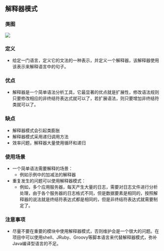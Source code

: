 ## 解释器模式

### 类图

![](http://image.leeyom.top/blog/20200909223631.png)

### 定义

- 给定一门语言，定义它的文法的一种表示，并定义一个解释器，该解释器使用该表示来解释语言中的句子。

### 优点

- 解释器是一个简单语法分析工具，它最显著的优点就是扩展性，修改语法规则只要修改相应的非终结符表达式就可以了，若扩展语法，则只要增加非终结符类就可以了。

### 缺点

- 解释器模式会引起类膨胀
- 解释器模式采用递归调用方法
- 效率问题，解释器大量使用循环和递归

### 使用场景

- 一个简单语法需要解释的场景：
    - 例如示例中的加减法的解释器
- 重复发生的问题可以使用解释器模式：
    - 例如，多个应用服务器，每天产生大量的日志，需要对日志文件进行分析处理，由于各个服务器的日志格式不同，但是数据要素是相同的，按照解释器的说法就是终结符表达式都是相同的，但是非终结符表达式就需要制定了。

### 注意事项

- 尽量不要在重要的模块中使用解释器模式，否则维护会是一个很大的问题。在项目中可以使用shell、JRuby、Groovy等脚本语言来代替解释器模式，弥补Java编译型语言的不足。